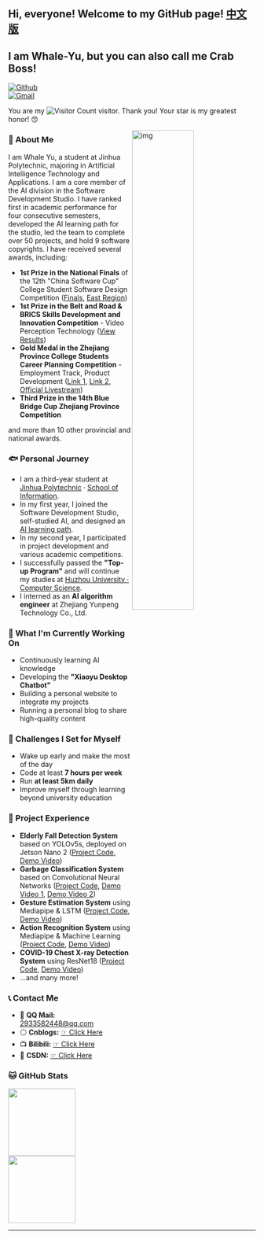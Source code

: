 ## Hi, everyone! Welcome to my GitHub page!  [中文版](https://github.com/Whale-Yu/Whale-Yu/edit/main/README_zh.md)

## I am Whale-Yu, but you can also call me Crab Boss!  

<!-- https://shields.io/ -->  
[![Github](https://img.shields.io/badge/-Github-000?style=flat&logo=Github&logoColor=white)](https://github.com/CrabBoss-lab)  
[![Gmail](https://img.shields.io/badge/-Gmail-c14438?style=flat&logo=Gmail&logoColor=white)](im.junyu.yu@gmail.com)  

You are my ![Visitor Count](https://profile-counter.glitch.me/CrabBoss-lab/count.svg) visitor. Thank you! Your star is my greatest honor! 😙  

<!-- <img align="right" alt="img" src="https://github.com/FernandoRoldan93/FernandoRoldan93/blob/master/cover_image.jpg" width="50%" height="auto" /> -->  
<img align="right" alt="img" src="yjy2.png" width="50%" height="auto" />  

### 🐋 About Me  

I am Whale Yu, a student at Jinhua Polytechnic, majoring in Artificial Intelligence Technology and Applications. I am a core member of the AI division in the Software Development Studio. I have ranked first in academic performance for four consecutive semesters, developed the AI learning path for the studio, led the team to complete over 50 projects, and hold 9 software copyrights. I have received several awards, including:  

- **1st Prize in the National Finals** of the 12th "China Software Cup" College Student Software Design Competition ([Finals](https://www.cnsoftbei.com/content-1-878-1.html), [East Region](https://www.cnsoftbei.com/content-1-883-1.html))  
- **1st Prize in the Belt and Road & BRICS Skills Development and Innovation Competition** - Video Perception Technology ([View Results](http://inwsa.org/#/view/1591))  
- **Gold Medal in the Zhejiang Province College Students Career Planning Competition** - Employment Track, Product Development ([Link 1](https://mp.weixin.qq.com/s/MZIH3a3ybZtURTfE29Z1HA), [Link 2](https://www.jhc.edu.cn/2023/1229/c4548a163905/page.htm), [Official Livestream](https://wx.vzan.com/live/page/404166740?shauid=BSV6E-LSptbM-2L_7RtO8w**&vprid=0&sharetstamp=1703634607203))  
- **Third Prize in the 14th Blue Bridge Cup Zhejiang Province Competition**  

and more than 10 other provincial and national awards.  

### 🐟 Personal Journey  

- I am a third-year student at [Jinhua Polytechnic](https://www.jhc.cn/main.htm) · [School of Information](https://info.jhc.cn/main.htm).  
- In my first year, I joined the Software Development Studio, self-studied AI, and designed an [AI learning path](https://docs.qq.com/sheet/DSkRobnVTUGFXYnlq?tab=BB08J2).  
- In my second year, I participated in project development and various academic competitions.  
- I successfully passed the **"Top-up Program"** and will continue my studies at [Huzhou University · Computer Science](https://www.zjhzu.edu.cn/).  
- I interned as an **AI algorithm engineer** at Zhejiang Yunpeng Technology Co., Ltd.  

### 🌱 What I'm Currently Working On  

- Continuously learning AI knowledge  
- Developing the **"Xiaoyu Desktop Chatbot"**  
- Building a personal website to integrate my projects  
- Running a personal blog to share high-quality content  

### 💪 Challenges I Set for Myself  

- Wake up early and make the most of the day  
- Code at least **7 hours per week**  
- Run **at least 5km daily**  
- Improve myself through learning beyond university education  

### 👷 Project Experience  

- **Elderly Fall Detection System** based on YOLOv5s, deployed on Jetson Nano 2 ([Project Code](https://github.com/CrabBoss-lab/fall-detection), [Demo Video](https://watch.wave.video/yDDPBm31TQtUWY5j))  
- **Garbage Classification System** based on Convolutional Neural Networks ([Project Code](https://github.com/CrabBoss-lab/garbage-sorting-pytorch), [Demo Video 1](https://watch.wave.video/yCuWv2MZCPmcQ2Xb), [Demo Video 2](https://watch.wave.video/dZfyhf9hl3za08Qz))  
- **Gesture Estimation System** using Mediapipe & LSTM ([Project Code](https://github.com/CrabBoss-lab/HandPoseEstimationBasedOnMediapipeAndLstm), [Demo Video](https://watch.wave.video/32jfVig1l6dt5bkK))  
- **Action Recognition System** using Mediapipe & Machine Learning ([Project Code](https://github.com/CrabBoss-lab/ActionRecognitionBasedOnMeadipipeAndML), [Demo Video](https://watch.wave.video/vHj0dLVwYRohm5yQ))  
- **COVID-19 Chest X-ray Detection System** using ResNet18 ([Project Code](https://github.com/CrabBoss-lab/Covid19-ChestX-ray-prediction), [Demo Video](https://watch.wave.video/n3CCzEGgxuWXPnFl))  
- ...and many more!  

### 📞 Contact Me  

- 🐧 **QQ Mail:** 2933582448@qq.com  
- ⚪ **Cnblogs:** [☞ Click Here](https://www.cnblogs.com/xielaoban/)  
- 📺 **Bilibili:** [☞ Click Here](https://space.bilibili.com/615998733)  
- 🐒 **CSDN:** [☞ Click Here](https://blog.csdn.net/weixin_59605625)  

### 🐱 GitHub Stats  

<img align="" height="137px" src="https://github-readme-stats.vercel.app/api?username=Whale-Yu&hide_title=true&hide_border=true&show_icons=true&line_height=21&bg_color=0,EC6C6C,FFD479,FFFC79,73FA79&theme=graywhite&locale=en" /><img align="" height="137px" src="https://github-readme-stats.vercel.app/api/top-langs/?username=Whale-Yu&hide_title=true&hide_border=true&layout=compact&bg_color=0,73FA79,73FDFF,D783FF&theme=graywhite&locale=cn" />  

---
